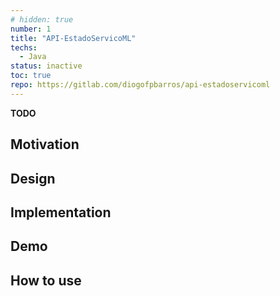 ```yaml
---
# hidden: true
number: 1
title: "API-EstadoServicoML"
techs: 
  - Java
status: inactive
toc: true
repo: https://gitlab.com/diogofpbarros/api-estadoservicoml
---
```


<!-- ## Abstract -->
**TODO**

## Motivation

## Design

## Implementation

## Demo

## How to use

